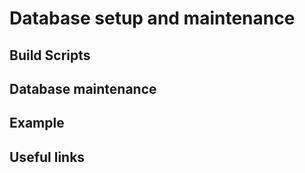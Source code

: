# Database setup and maintenance

## Build Scripts

## Database maintenance

## Example

## Useful links
